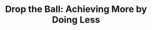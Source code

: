 ---
layout: book
title: "Drop the Ball: Achieving More by Doing Less"
image_path: /images/books/drop-the-ball.jpg
---